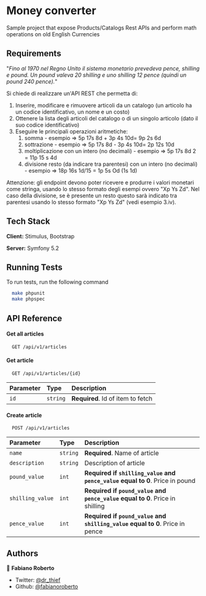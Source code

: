 
# Money converter

Sample project that expose Products/Catalogs Rest APIs and perform math operations on old English Currencies


## Requirements

"_Fino al 1970 nel Regno Unito il sistema monetario prevedeva pence, shilling e pound. Un pound valeva 20 shilling e uno shilling 12 pence (quindi un pound 240 pence)._"

Si chiede di realizzare un'API REST che permetta di:

1. Inserire, modificare e rimuovere articoli da un catalogo (un articolo ha un codice identificativo, un nome e un costo)
2. Ottenere la lista degli articoli del catalogo o di un singolo articolo (dato il suo codice identificativo)
3. Eseguire le principali operazioni aritmetiche:
   1. somma - esempio => 5p 17s 8d + 3p 4s 10d= 9p 2s 6d
   2. sottrazione - esempio => 5p 17s 8d - 3p 4s 10d= 2p 12s 10d
   3. moltiplicazione con un intero (no decimali) - esempio => 5p 17s 8d 2 = 11p 15 s 4d
   4. divisione resto (da indicare tra parentesi) con un intero (no decimali) - esempio => 18p 16s 1d/15 = 1p 5s Od (1s 1d)

Attenzione: gli endpoint devono poter ricevere e produrre i valori monetari come stringa, usando lo stesso formato degli esempi ovvero "Xp Ys Zd". Nel caso della divisione, se è presente un resto questo sarà indicato tra parentesi usando lo stesso formato "Xp Ys Zd" (vedi esempio 3.iv).


## Tech Stack

**Client:** Stimulus, Bootstrap

**Server:** Symfony 5.2


## Running Tests

To run tests, run the following command

```bash
  make phpunit
  make phpspec
```


## API Reference

#### Get all articles

```http
  GET /api/v1/articles
```

#### Get article

```http
  GET /api/v1/articles/{id}
```

| Parameter | Type     | Description                       |
| :-------- | :------- | :-------------------------------- |
| `id`      | `string` | **Required**. Id of item to fetch |

#### Create article

```http
  POST /api/v1/articles
```

| Parameter | Type     | Description                       |
| :-------- | :------- | :-------------------------------- |
| `name`      | `string` | **Required**. Name of article |
| `description`      | `string` | Description of article |
| `pound_value`      | `int` | **Required if `shilling_value` and `pence_value` equal to 0**. Price in pound |
| `shilling_value`      | `int` | **Required if `pound_value` and `pence_value` equal to 0**. Price in shilling |
| `pence_value`      | `int` | **Required if `pound_value` and `shilling_value`  equal to 0**. Price in pence |

## Authors

👤 **Fabiano Roberto**

* Twitter: [@dr_thief](https://twitter.com/dr_thief)
* Github: [@fabianoroberto](https://github.com/fabianoroberto)

  